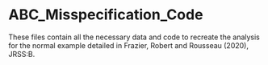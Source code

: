 # ABC_Misspecification_Code
These files contain all the necessary data and code to recreate the analysis for the normal 
example detailed in Frazier, Robert and Rousseau (2020), JRSS:B.
